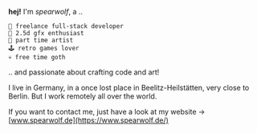 **hej!** I'm _spearwolf_, a ..

```
💾 freelance full-stack developer
💖 2.5d gfx enthusiast
🎨 part time artist
🕹️ retro games lover
💀 free time goth
```
.. and passionate about crafting code and art!

I live in Germany, in a once lost place in Beelitz-Heilstätten, very close to Berlin. But I work remotely all over the world.

If you want to contact me, just have a look at my website &rarr; [www.spearwolf.de](https://www.spearwolf.de/)
<!--
**spearwolf/spearwolf** is a ✨ _special_ ✨ repository because its `README.md` (this file) appears on your GitHub profile.

Here are some ideas to get you started:

- 🔭 I’m currently working on ...
- 🌱 I’m currently learning ...
- 👯 I’m looking to collaborate on ...
- 🤔 I’m looking for help with ...
- 💬 Ask me about ...
- 📫 How to reach me: ...
- 😄 Pronouns: ...
- ⚡ Fun fact: ...
-->
